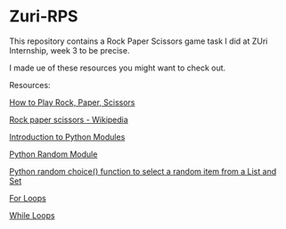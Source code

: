# Zuri-RPS

This repository contains a Rock Paper Scissors game task I did at ZUri Internship, week 3 to be precise.

I made ue of these resources you might want to check out.

Resources:

[How to Play Rock, Paper, Scissors](https://www.youtube.com/watch?v=ND4fd6yScBM)

[Rock paper scissors - Wikipedia](https://en.wikipedia.org/wiki/Rock_paper_scissors)

[Introduction to Python Modules](https://www.youtube.com/watch?v=uoVUOTPL9Rw&list=PLxuUHF3OiqfWAITD4gPUHZ1GcYRqmyF7P&index=26)

[Python Random Module](https://www.w3schools.com/python/module_random.asp)

[Python random choice() function to select a random item from a List and Set](https://pynative.com/python-random-choice/)

[For Loops](https://www.youtube.com/watch?v=P9sIg93Boso&list=PLxuUHF3OiqfWAITD4gPUHZ1GcYRqmyF7P&index=18)

[While Loops](https://www.youtube.com/watch?v=J8dkgM8Mck0&list=PLxuUHF3OiqfWAITD4gPUHZ1GcYRqmyF7P&index=19)
